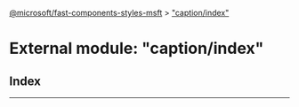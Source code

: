 [@microsoft/fast-components-styles-msft](../README.md) > ["caption/index"](../modules/_caption_index_.md)

# External module: "caption/index"

## Index

---

